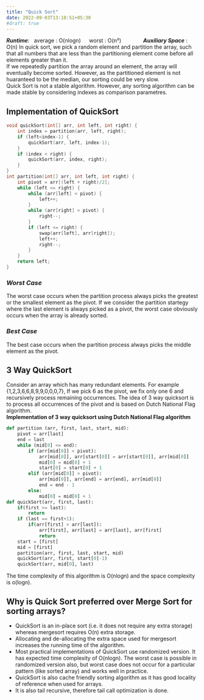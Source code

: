 ```yaml
---
title: "Quick Sort"
date: 2022-09-03T13:18:51+05:30
#draft: true
---
```

***Runtime***: &nbsp; average : O(nlogn) &emsp; worst : O(n²) &emsp; &emsp; &emsp; ***Auxiliary Space*** : &nbsp; O(n)
In quick sort, we pick a random element and partition the array, such that all numbers that are less than the partitioning element come before all elements greater than it.   
If we repeatedly partition the array around an element, the array will eventually become sorted. However, as the partitioned element is not huaranteed to be the median, our sorting could be very slow.  
Quick Sort is not a stable algorithm. However, any sorting algorithm can be made stable by considering indexes as comparison parametres.  
## Implementation of QuickSort
```C
void quickSort(int[] arr, int left, int right) {
    int index = partition(arr, left, right);
    if (left<index-1) {
        quickSort(arr, left, index-1);
    }
    if (index < right) {
        quickSort(arr, index, right);
    }
}
int partition(int[] arr, int left, int right) {
    int pivot = arr[(left + right)/2];
    while (left <= right) {
        while (arr[left] < pivot) {
            left++;
        }
        while (arr[right] > pivot) {
            right--;
        }
        if (left <= right) {
            swap(arr[left], arr[right]);
            left++;
            right--;
        }
    }
    return left;
}
```
### *Worst Case*  
The worst case occurs when the partition process always picks the greatest or the smallest element as the pivot. If we consider the partition startegy where the last element is always picked as a pivot, the worst case obviously occurs when the array is already sorted.  
### *Best Case*  
The best case occurs when the partition process always picks the middle element as the pivot.  
## 3 Way QuickSort  
Consider an array which has many redundant elements. For example {1,2,3,6,6,8,9,9,0,0,0,7}, If we pick 6 as the pivot, we fix only one 6 and recursively process remaining occurrences. The idea of 3 way quicksort is to process all occurrences of the pivot and is based on Dutch National Flag algorithm.  
**Implementation of 3 way quicksort using Dutch National Flag algorithm**  
```Python
def partition (arr, first, last, start, mid):
    pivot = arr[last]
    end = last
    while (mid[0] <= end):
        if (arr[mid[0]] < pivot):
            arr[mid[0]], arr[start[0]] = arr[start[0]], arr[mid[0]]
            mid[0] = mid[0] + 1
            start[0] = start[0] + 1
        elif (arr[mid[0]] > pivot):
            arr[mid[0]], arr[end] = arr[end], arr[mid[0]]
            end = end - 1
        else:
            mid[0] = mid[0] + 1
def quickSort(arr, first, last):
    if(first >= last):
        return
    if (last == first+1):
        if(arr[first] > arr[last]):
            arr[first], arr[last] = arr[last], arr[first]
            return
    start = [first]
    mid = [first]
    partition(arr, first, last, start, mid)
    quickSort(arr, first, start[0]-1)
    quickSort(arr, mid[0], last)
```

The time complexity of this algorithm is O(nlogn) and the space complexity is o(logn).  
## Why is Quick Sort preferred over Merge Sort for sorting arrays?  
* QuickSort is an in-place sort (i.e. it does not require any extra storage) whereas mergesort requires O(n) extra storage.
* Allocating and de-allocating the extra space used for mergesort increases the running time of the algorithm.
* Most practical implementations of QuickSort use randomized version. It has expected time complexity of O(nlogn). The worst case is possible in randomized version also, but worst case does not occur for a particular pattern (like sorted array) and works well in practice.
* QuickSort is also cache friendly sorting algorithm as it has good locality of reference when used for arrays.
* It is also tail recursive, therefore tail call optimization is done.  
